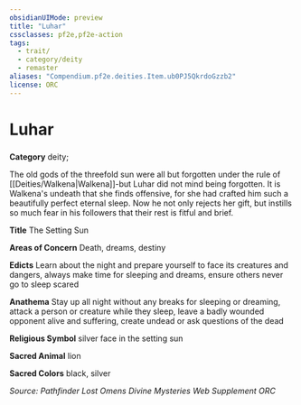 ```yaml
---
obsidianUIMode: preview
title: "Luhar"
cssclasses: pf2e,pf2e-action
tags:
  - trait/
  - category/deity
  - remaster
aliases: "Compendium.pf2e.deities.Item.ub0PJ5QkrdoGzzb2"
license: ORC
---
```

# Luhar

### 

**Category** deity; 




The old gods of the threefold sun were all but forgotten under the rule of [[Deities/Walkena|Walkena]]-but Luhar did not mind being forgotten. It is Walkena's undeath that she finds offensive, for she had crafted him such a beautifully perfect eternal sleep. Now he not only rejects her gift, but instills so much fear in his followers that their rest is fitful and brief.

**Title** The Setting Sun

**Areas of Concern** Death, dreams, destiny

**Edicts** Learn about the night and prepare yourself to face its creatures and dangers, always make time for sleeping and dreams, ensure others never go to sleep scared

**Anathema** Stay up all night without any breaks for sleeping or dreaming, attack a person or creature while they sleep, leave a badly wounded opponent alive and suffering, create undead or ask questions of the dead

**Religious Symbol** silver face in the setting sun

**Sacred Animal** lion

**Sacred Colors** black, silver

*Source: Pathfinder Lost Omens Divine Mysteries Web Supplement*
*ORC*